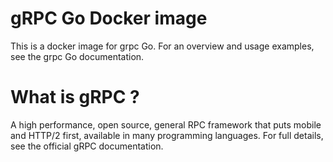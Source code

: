 # gRPC Go Docker image

This is a docker image for grpc Go.  For an overview and usage
examples, see the grpc Go documentation.

# What is gRPC ?

A high performance, open source, general RPC framework that puts mobile and
HTTP/2 first, available in many programming languages.  For full details, see
the official gRPC documentation.
